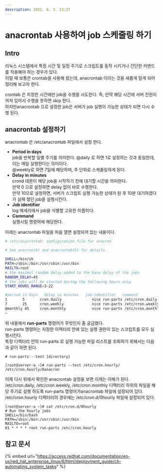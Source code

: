 ```yaml
---
description: 2022. 6. 3. 23:17
---
```


# anacrontab 사용하여 job 스케줄링 하기

## Intro

리눅스 시스템에서 특정 시간 및 일정 주기로 스크립트를 동작 시키거나 간단한 커맨드를 적용해야 하는 경우가 있다.\
이럴 때 보통은 crontab을 사용해 왔는데, anacrontab 이라는 것을 새롭게 알게 되어 정리해 보고자 한다.

crontab 은 지정한 시간에만 job을 수행을 시도한다. 즉, 만약 해당 시간에 서버 전원이 꺼져 있어서 수행을 못하면 skip 한다.\
하지만anacrontab 으로 설정한 job은 서버가 job 실행이 가능한 상태가 되면 다시 수행 된다.&#x20;



## anacrontab 설정하기

anacrontab 은 /etc/anacrontab 파일에서 설정 한다.

* **Period in days**\
  job을 반복할 일별 주기를 의미한다. @daily 로 하면 1로 설정하는 것과 동일한데, 이는 매일 실행한다는 의미이다.\
  @weekly로 하면 7일에 해당하며, 주 단위로 스케줄링하게 된다.
* **Delay in minutes**\
  crond 데몬이 해당 job을 시작하기 전에 대기할 시간을 의미한다.\
  만약 0 으로 설정하면 delay 없이 바로 수행한다.\
  만약 10으로 설정하면, 서버가 스크립트 실행 가능한 상태가 된 후 10분 대기하였다가 실패 했던 job을 실행시킨다.
* **Job identifier**\
  log 메세지에서 job을 식별할 고유한 이름이다.
* **Command**\
  실행시킬 명령어에 해당한다.

아래는 anacrontab 파일을 처음 열면 설정되어 있는 내용이다.

```bash
# /etc/anacrontab: configuration file for anacron

# See anacron(8) and anacrontab(5) for details.

SHELL=/bin/sh
PATH=/sbin:/bin:/usr/sbin:/usr/bin
MAILTO=root
# the maximal random delay added to the base delay of the jobs
RANDOM_DELAY=45
# the jobs will be started during the following hours only
START_HOURS_RANGE=3-22

#period in days   delay in minutes   job-identifier   command
1       5       cron.daily              nice run-parts /etc/cron.daily
7       25      cron.weekly             nice run-parts /etc/cron.weekly
@monthly 45     cron.monthly            nice run-parts /etc/cron.monthly
~
```



위 내용에서 **run-parts** 명령어가 무엇인지 좀 궁금했다.\
run-parts 명령어는 지정한 이렉터리 안에 있는 실행 권한이 있는 스크립트를 모두 실행시킨다.\
특정 디렉터리 안의 run-parts 로 실행 가능한 파일 리스트를 조회하기 위해서는 다음과 같이 하면 된다.

```shell-session
# run-parts --test [directory]

[root@server-a ~]# run-parts --test /etc/cron.hourly/
/etc/cron.hourly/0anacron
```



이제 다시 위에서 확인한 anacrontab 설정을 보면 이제는 이해가 된다.\
/etc/cron.daily, /etc/cron.weekly, /etc/cron.monthly 디렉터리 하위의 파일을 해당 주기로 실행 하도록 run-parts 명령어가anacrontab 파일에 설정되어 있다.\
/etc/cron.hourly 디렉터리의 경우에는 /etc/cron.d/0hourly 파일에 설정되어 있다.

```shell-session
[root@server-a ~]# cat /etc/cron.d/0hourly
# Run the hourly jobs
SHELL=/bin/bash
PATH=/sbin:/bin:/usr/sbin:/usr/bin
MAILTO=root
01 * * * * root run-parts /etc/cron.hourly
```



## 참고 문서&#x20;

{% embed url="https://access.redhat.com/documentation/en-us/red_hat_enterprise_linux/6/html/deployment_guide/ch-automating_system_tasks" %}
